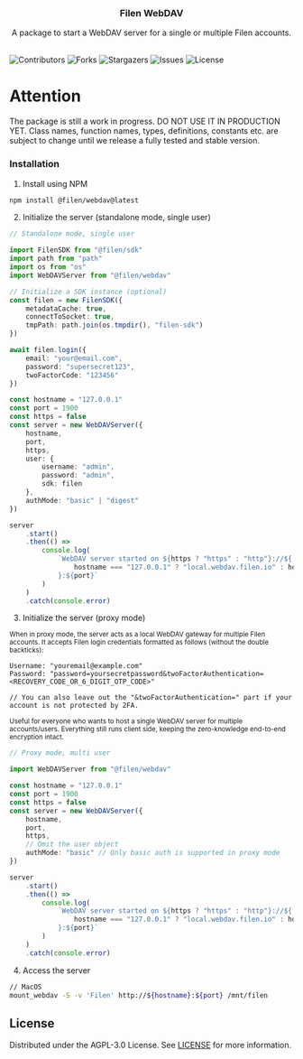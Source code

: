 <br/>
<p align="center">
  <h3 align="center">Filen WebDAV</h3>

  <p align="center">
    A package to start a WebDAV server for a single or multiple Filen accounts.
    <br/>
    <br/>
  </p>
</p>

![Contributors](https://img.shields.io/github/contributors/FilenCloudDienste/filen-webdav?color=dark-green) ![Forks](https://img.shields.io/github/forks/FilenCloudDienste/filen-webdav?style=social) ![Stargazers](https://img.shields.io/github/stars/FilenCloudDienste/filen-webdav?style=social) ![Issues](https://img.shields.io/github/issues/FilenCloudDienste/filen-webdav) ![License](https://img.shields.io/github/license/FilenCloudDienste/filen-webdav)

# Attention

The package is still a work in progress. DO NOT USE IT IN PRODUCTION YET. Class names, function names, types, definitions, constants etc. are subject to change until we release a fully tested and stable version.

### Installation

1. Install using NPM

```sh
npm install @filen/webdav@latest
```

2. Initialize the server (standalone mode, single user)

```typescript
// Standalone mode, single user

import FilenSDK from "@filen/sdk"
import path from "path"
import os from "os"
import WebDAVServer from "@filen/webdav"

// Initialize a SDK instance (optional)
const filen = new FilenSDK({
	metadataCache: true,
	connectToSocket: true,
	tmpPath: path.join(os.tmpdir(), "filen-sdk")
})

await filen.login({
	email: "your@email.com",
	password: "supersecret123",
	twoFactorCode: "123456"
})

const hostname = "127.0.0.1"
const port = 1900
const https = false
const server = new WebDAVServer({
	hostname,
	port,
	https,
	user: {
		username: "admin",
		password: "admin",
		sdk: filen
	},
	authMode: "basic" | "digest"
})

server
	.start()
	.then(() =>
		console.log(
			`WebDAV server started on ${https ? "https" : "http"}://${
				hostname === "127.0.0.1" ? "local.webdav.filen.io" : hostname
			}:${port}`
		)
	)
	.catch(console.error)
```

3. Initialize the server (proxy mode)

<small>When in proxy mode, the server acts as a local WebDAV gateway for multiple Filen accounts. It accepts Filen login credentials formatted as follows (without the double backticks):</small>

```
Username: "youremail@example.com"
Password: "password=yoursecretpassword&twoFactorAuthentication=<RECOVERY_CODE_OR_6_DIGIT_OTP_CODE>"

// You can also leave out the "&twoFactorAuthentication=" part if your account is not protected by 2FA.
```

<small>Useful for everyone who wants to host a single WebDAV server for multiple accounts/users. Everything still runs client side, keeping the zero-knowledge end-to-end encryption intact.</small>

```typescript
// Proxy mode, multi user

import WebDAVServer from "@filen/webdav"

const hostname = "127.0.0.1"
const port = 1900
const https = false
const server = new WebDAVServer({
	hostname,
	port,
	https,
	// Omit the user object
	authMode: "basic" // Only basic auth is supported in proxy mode
})

server
	.start()
	.then(() =>
		console.log(
			`WebDAV server started on ${https ? "https" : "http"}://${
				hostname === "127.0.0.1" ? "local.webdav.filen.io" : hostname
			}:${port}`
		)
	)
	.catch(console.error)
```

4. Access the server

```sh
// MacOS
mount_webdav -S -v 'Filen' http://${hostname}:${port} /mnt/filen
```

## License

Distributed under the AGPL-3.0 License. See [LICENSE](https://github.com/FilenCloudDienste/filen-webdav/blob/main/LICENSE.md) for more information.
